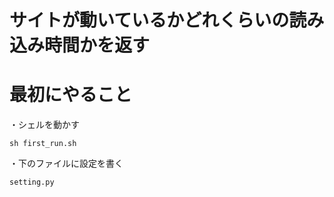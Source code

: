 # サイトが動いているかどれくらいの読み込み時間かを返す

# 最初にやること
・シェルを動かす
```
sh first_run.sh
```

・下のファイルに設定を書く
```
setting.py
```
